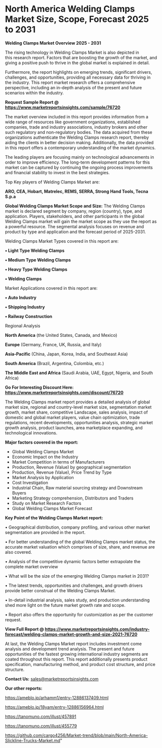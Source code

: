 # North America Welding Clamps Market Size, Scope, Forecast 2025 to 2031

<Strong> Welding Clamps Market Overview 2025 - 2031</strong>

The rising technology in Welding Clamps Market is also depicted in this research report. Factors that are boosting the growth of the market, and giving a positive push to thrive in the global market is explained in detail.

Furthermore, the report highlights on emerging trends, significant drivers, challenges, and opportunities, providing all necessary data for thriving in the industry. This report market research offers a comprehensive perspective, including an in-depth analysis of the present and future scenarios within the industry.

<strong>Request Sample Report @ <a href=https://www.marketreportsinsights.com/sample/76720>https://www.marketreportsinsights.com/sample/76720</a></strong>

The market overview included in this report provides information from a wide range of resources like government organizations, established companies, trade and industry associations, industry brokers and other such regulatory and non-regulatory bodies. The data acquired from these organizations authenticate the Welding Clamps research report, thereby aiding the clients in better decision making. Additionally, the data provided in this report offers a contemporary understanding of the market dynamics.

The leading players are focusing mainly on technological advancements in order to improve efficiency. The long-term development patterns for this market can be captured by continuing the ongoing process improvements and financial stability to invest in the best strategies.

Top Key players of Welding Clamps Market are:

<strong>ARO, CEA, Hobart, Matrelec, REMS, SERRA, Strong Hand Tools, Tecna S.p.a</strong>

<strong><b>Global Welding Clamps Market Scope and Size:</b></strong>
The Welding Clamps market is declared segment by company, region (country), type, and application. Players, stakeholders, and other participants in the global Welding Clamps market will gain the market scope as they use the report as a powerful resource. The segmental analysis focuses on revenue and product by type and application and the forecast period of 2025-2031.

Welding Clamps Market Types covered in this report are:

<strong>• Light Type Welding Clamps

• Medium Type Welding Clamps

• Heavy Type Welding Clamps

• Welding Clamps</strong>

Market Applications covered in this report are:

<strong>• Auto Industry

• Shipping Industry

• Railway Construction</strong> 

Regional Analysis

<strong>North America</strong> (the United States, Canada, and Mexico)

<strong>Europe</strong> (Germany, France, UK, Russia, and Italy)

<strong>Asia-Pacific</strong> (China, Japan, Korea, India, and Southeast Asia)

<strong>South America</strong> (Brazil, Argentina, Colombia, etc.)

<strong>The Middle East and Africa</strong> (Saudi Arabia, UAE, Egypt, Nigeria, and South Africa)

<strong>Go For Interesting Discount Here: <a href=https://www.marketreportsinsights.com/discount/76720>https://www.marketreportsinsights.com/discount/76720</a></strong>

The Welding Clamps market report provides a detailed analysis of global market size, regional and country-level market size, segmentation market growth, market share, competitive Landscape, sales analysis, impact of domestic and global market players, value chain optimization, trade regulations, recent developments, opportunities analysis, strategic market growth analysis, product launches, area marketplace expanding, and technological innovations.

<strong><b>Major factors covered in the report:</b></strong>
<ul>
  <li>Global Welding Clamps Market </li>
  <li>Economic Impact on the Industry</li>
  <li>Market Competition in terms of Manufacturers</li>
  <li>Production, Revenue (Value) by geographical segmentation</li>
  <li>Production, Revenue (Value), Price Trend by Type</li>
  <li>Market Analysis by Application</li>
  <li>Cost Investigation</li>
  <li>Industrial Chain, Raw material sourcing strategy and Downstream Buyers</li>
  <li>Marketing Strategy comprehension, Distributors and Traders</li>
  <li>Study on Market Research Factors</li>
  <li>Global Welding Clamps Market Forecast</li>
</ul>

<strong><b>Key Point of the Welding Clamps Market report:</b></strong>

• Geographical distribution, company profiling, and various other market segmentation are provided in the report.

• For better understanding of the global Welding Clamps market status, the accurate market valuation which comprises of size, share, and revenue are also covered.

• Analysis of the competitive dynamic factors better extrapolate the complete market overview

• What will be the size of the emerging Welding Clamps market in 2031?

• The latest trends, opportunities and challenges, and growth drivers provide better construal of the Welding Clamps Market.

• In-detail industrial analysis, sales study, and production understanding shed more light on the future market growth rate and scope.

• Report also offers the opportunity for customization as per the customer request.

<strong><b>View Full Report @ <a href=https://www.marketreportsinsights.com/industry-forecast/welding-clamps-market-growth-and-size-2021-76720>https://www.marketreportsinsights.com/industry-forecast/welding-clamps-market-growth-and-size-2021-76720</a></b></strong>


At last, the Welding Clamps Market report includes investment come analysis and development trend analysis. The present and future opportunities of the fastest growing international industry segments are coated throughout this report. This report additionally presents product specification, manufacturing method, and product cost structure, and price structure.

<strong>Contact Us:</strong>
sales@marketreportsinsights.com

<strong>Our other reports:</strong>

<a href=https://ameblo.jp/arhamm1/entry-12886137409.html>https://ameblo.jp/arhamm1/entry-12886137409.html</a>

<a href=https://ameblo.jp/18yam/entry-12886156964.html>https://ameblo.jp/18yam/entry-12886156964.html</a>

<a href=https://tanomuno.com/illust/457891>https://tanomuno.com/illust/457891</a>

<a href=https://tanomuno.com/illust/455779>https://tanomuno.com/illust/455779</a>

<a href=https://github.com/cargo4256/Market-trend/blob/main/North-America-Slickline-Trucks-Market.md>https://github.com/cargo4256/Market-trend/blob/main/North-America-Slickline-Trucks-Market.md</a>"
